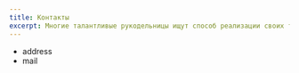 ```yaml
---
title: Контакты
excerpt: Многие талантливые рукодельницы ищут способ реализации своих товаров. Почему бы нам не объединиться?
---
```


* address
* mail
